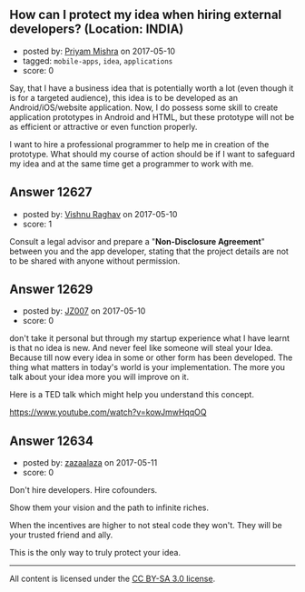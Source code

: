 ## How can I protect my idea when hiring external developers? (Location: INDIA)

- posted by: [Priyam Mishra](https://stackexchange.com/users/9790833/priyam-mishra) on 2017-05-10
- tagged: `mobile-apps`, `idea`, `applications`
- score: 0

<p>Say, that I have a business idea that is potentially worth a lot (even though it is for a targeted audience), this idea is to be developed as an Android/iOS/website application. Now, I do possess some skill to create application prototypes in Android and HTML, but these prototype will not be as efficient or attractive or even function properly. </p>

<p>I want to hire a professional programmer to help me in creation of the prototype.
What should my course of action should be if I want to safeguard my idea and at the same time get a programmer to work with me. </p>



## Answer 12627

- posted by: [Vishnu Raghav](https://stackexchange.com/users/10688148/vishnu-raghav) on 2017-05-10
- score: 1

<p>Consult a legal advisor and prepare a "<strong>Non-Disclosure Agreement</strong>" between you and the app developer, stating that the project details are not to be shared with anyone without permission.</p>



## Answer 12629

- posted by: [JZ007](https://stackexchange.com/users/8802522/jz007) on 2017-05-10
- score: 0

<p>don't take it personal but through my startup experience what I have learnt is that no idea is new. And never feel like someone will steal your Idea. Because till now every idea in some or other form has been developed. The thing what matters in today's world is your implementation. The more you talk about your idea more you will improve on it. </p>

<p>Here is a TED talk which might help you understand this concept.</p>

<p><a href="https://www.youtube.com/watch?v=kowJmwHqqOQ" rel="nofollow noreferrer">https://www.youtube.com/watch?v=kowJmwHqqOQ</a></p>



## Answer 12634

- posted by: [zazaalaza](https://stackexchange.com/users/4672194/zazaalaza) on 2017-05-11
- score: 0

<p>Don't hire developers. Hire cofounders. </p>

<p>Show them your vision and the path to infinite riches.</p>

<p>When the incentives are higher to not steal code they won't. They will be your trusted friend and ally.</p>

<p>This is the only way to truly protect your idea.</p>




---

All content is licensed under the [CC BY-SA 3.0 license](https://creativecommons.org/licenses/by-sa/3.0/).
